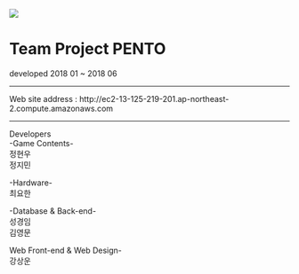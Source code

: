 <p ><img src="http://ec2-13-125-219-201.ap-northeast-2.compute.amazonaws.com/images/web/aaa222.png"></p>

<h1>
Team Project  PENTO
</h1>

developed 2018 01 ~ 2018 06 
<hr>
Web site address : http://ec2-13-125-219-201.ap-northeast-2.compute.amazonaws.com
<hr>
Developers
<br>
-Game Contents- <br>
정현우<br>
정지민

-Hardware-<br>
최요한

-Database & Back-end-<br>
성경임<br>
김영문

Web Front-end & Web Design-<br>
강상운

